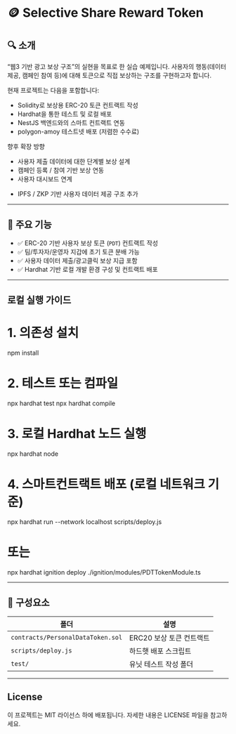 # 🪙 Selective Share Reward Token

## 🔍 소개
“웹3 기반 광고 보상 구조”의 실현을 목표로 한 실습 예제입니다.
사용자의 행동(데이터 제공, 캠페인 참여 등)에 대해 토큰으로 직접 보상하는 구조를 구현하고자 합니다.

현재 프로젝트는 다음을 포함합니다:
- Solidity로 보상용 ERC-20 토큰 컨트랙트 작성
- Hardhat을 통한 테스트 및 로컬 배포
- NestJS 백엔드와의 스마트 컨트랙트 연동
- polygon-amoy 테스트넷 배포 (저렴한 수수료)

향후 확장 방향
- 사용자 제출 데이터에 대한 단계별 보상 설계
- 캠페인 등록 / 참여 기반 보상 연동
- 사용자 대시보드 연계
* IPFS / ZKP 기반 사용자 데이터 제공 구조 추가

---

## 🚀 주요 기능

- ✅ ERC-20 기반 사용자 보상 토큰 (`PDT`) 컨트랙트 작성
- ✅ 팀/투자자/운영자 지갑에 초기 토큰 분배 가능
- ✅ 사용자 데이터 제출/광고클릭 보상 지급 포함
- ✅ Hardhat 기반 로컬 개발 환경 구성 및 컨트랙트 배포

---

## 로컬 실행 가이드
# 1. 의존성 설치
npm install

# 2. 테스트 또는 컴파일
npx hardhat test
npx hardhat compile

# 3. 로컬 Hardhat 노드 실행
npx hardhat node

# 4. 스마트컨트랙트 배포 (로컬 네트워크 기준)
npx hardhat run --network localhost scripts/deploy.js
# 또는
npx hardhat ignition deploy ./ignition/modules/PDTTokenModule.ts

---

## 🧱 구성요소

| 폴더                       | 설명                              |
| ------------------------ | ------------------------------- |
| `contracts/PersonalDataToken.sol` | ERC20 보상 토큰 컨트랙트                |
| `scripts/deploy.js`      | 하드햇 배포 스크립트                     |
| `test/`                  | 유닛 테스트 작성 폴더               |

---

## License
이 프로젝트는 MIT 라이선스 하에 배포됩니다.
자세한 내용은 LICENSE 파일을 참고하세요.
